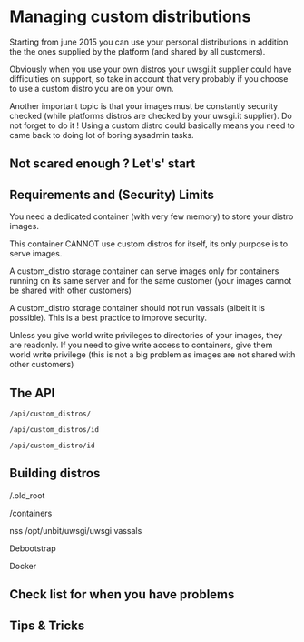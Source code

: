 Managing custom distributions
=============================

Starting from june 2015 you can use your personal distributions in addition
the the ones supplied by the platform (and shared by all customers).

Obviously when you use your own distros your uwsgi.it supplier could have difficulties
on support, so take in account that very probably if you choose to use a custom distro you are on your own.

Another important topic is that your images must be constantly security checked (while platforms distros are checked by your uwsgi.it supplier). Do not forget to do it ! Using a custom distro could basically means you need to came back to doing lot of boring sysadmin tasks.

Not scared enough ? Let's' start
--------------------------------

Requirements and (Security) Limits
----------------------------------

You need a dedicated container (with very few memory) to store your distro images.

This container CANNOT use custom distros for itself, its only purpose is to serve images.

A custom_distro storage container can serve images only for containers running on its same server and for the same customer (your images cannot be shared with other customers)

A custom_distro storage container should not run vassals (albeit it is possible). This is a best practice to improve security.

Unless you give world write privileges to directories of your images, they are readonly. If you need to give write access to containers, give them world write privilege (this is not a big problem as images are not shared with other customers)

The API
-------

```
/api/custom_distros/
```

```
/api/custom_distros/id
```

```
/api/custom_distro/id
```

Building distros
----------------

/.old_root

/containers

nss
/opt/unbit/uwsgi/uwsgi
vassals

Debootstrap

Docker

Check list for when you have problems
-------------------------------------

Tips & Tricks
-------------
